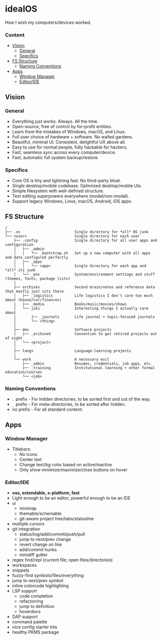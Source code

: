 # idealOS
How I wish my computers/devices worked.

### Content
<!-- MarkdownTOC -->

- [Vision](#vision)
    + [General](#general)
    + [Specifics](#specifics)
- [FS Structure](#fs-structure)
    + [Naming Conventions](#naming-conventions)
- [Apps](#apps)
    + [Window Manager](#window-manager)
    + [Editor/IDE](#editoride)

<!-- /MarkdownTOC -->

## Vision
### General
- Everything just works. Always. All the time.
- Open-source, free of control by for-profit entities.
- Learn from the mistakes of Windows, macOS, and Linux.
- Full user choice of hardware + software. No walled gardens.
- Beautiful, minimal UI. Consistent, delightful UX above all.
- Easy to use for normal people, fully hackable for hackers.
- Fast, seamless sync across every computer/device.
- Fast, automatic full system backup/restore.

### Specifics
- Core OS is tiny and lightning fast. No third-party bloat.
- Single desktop/mobile codebase. Optimized desktop/mobile UIs.
- Simple filesystem with well-defined structure.
- Text editing superpowers everywhere (modal/non-modal).
- Support legacy Windows, Linux, macOS, Android, iOS apps.

## FS Structure
```
/
├── .os                         Single directory for *all* OS junk
└── <user>                      Single directory for each user
    ├── .config                 Single directory for all user apps and configuration
    │   ├── _admin
    │   │   └── _bootstrap.sh   Set up a new computer with all apps and data configured perfectly
    │   ├── _apps
    │   │   └── <app>           Single directory for each app and *all* its junk
    │   └── _env                System/environment settings and stuff (themes, fonts, package lists)
    │
    ├── archives                Second brain/notes and reference data that mostly just sits there
    │   ├── _logistics          Life logistics I don't care too much about (house/car/finances)
    │   ├── _media              Books/music/movies/shows
    │   └── jiki                Interesting things I actually care about
    │       ├── _journals       Life journal + topic-focused journals
    │       └── <thing>
    │
    ├── dev                     Software projects
    │   ├── _archived           Convention to get retired projects out of sight
    │   └── <project>
    │
    ├── langs                   Language-learning projects
    │
    └── work                    A necessary evil
        ├── _admin              Resumes, credentials, job apps, etc.
        ├── _training           Institutional learning + other formal education/courses
        └── <job>
```

### Naming Conventions
- `.` prefix - For hidden directories, to be sorted first and out of the way.
- `_` prefix - For meta-directories, to be sorted after hidden.
- no prefix - For all standard content.


## Apps
### Window Manager
- Titlebars:
    * No icons
    * Center text
    * Change text/bg color based on active/inactive
    * Only show minimize/maximize/close buttons on hover

### Editor/IDE
- **oss, extendable, x-platform, fast**
- Light enough to be an editor, powerful enough to be an IDE
- ui
    + minimap
    + themable/schemable
    + git-aware project tree/tabs/statusline
- multiple cursors
- git integration
    + status/log/add/commit/push/pull
    + jump to next/prev change
    + revert change on line
    + add/commit hunks
    + minidiff gutter
- regex find/repl (current file; open files/directories)
- workspaces
- snippets
- fuzzy-find symbols/files/everything
- jump to next/prev symbol
- inline colorcode highlighting
- LSP support
    + code completion
    + refactorring
    + jump to definition
    + hoverdocs
- DAP support
- command palette
- nice config starter kits
- healthy PKMS package
